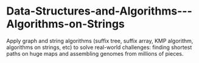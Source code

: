 # Data-Structures-and-Algorithms---Algorithms-on-Strings
Apply graph and string algorithms (suffix tree, suffix array, KMP algorithm, algorithms on strings, etc) to solve real-world challenges: finding shortest paths on huge maps and assembling genomes from millions of pieces.
